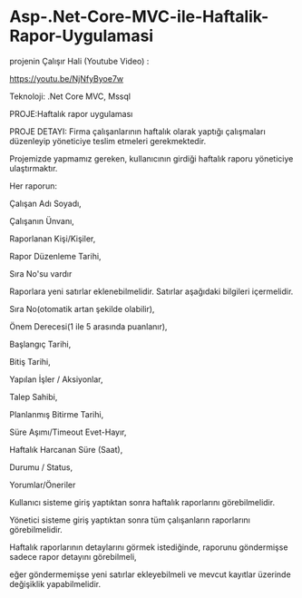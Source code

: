 # Asp-.Net-Core-MVC-ile-Haftalik-Rapor-Uygulamasi

projenin Çalışır Hali (Youtube Video) : 

https://youtu.be/NjNfyByoe7w

Teknoloji: .Net Core MVC, Mssql

PROJE:Haftalık rapor uygulaması

PROJE DETAYI: Firma çalışanlarının haftalık olarak yaptığı çalışmaları düzenleyip yöneticiye teslim etmeleri gerekmektedir.

Projemizde yapmamız gereken, kullanıcının girdiği haftalık raporu yöneticiye ulaştırmaktır.


Her raporun:

Çalışan Adı Soyadı,

Çalışanın Ünvanı,

Raporlanan Kişi/Kişiler,

Rapor Düzenleme Tarihi,

Sıra No'su vardır

 

Raporlara yeni satırlar eklenebilmelidir. Satırlar aşağıdaki bilgileri içermelidir.

Sıra No(otomatik artan şekilde olabilir),

Önem Derecesi(1 ile 5 arasında puanlanır),

Başlangıç Tarihi,

Bitiş Tarihi,

Yapılan İşler / Aksiyonlar,

Talep Sahibi,

Planlanmış Bitirme Tarihi,

Süre Aşımı/Timeout Evet-Hayır,

Haftalık Harcanan Süre (Saat),

Durumu / Status,

Yorumlar/Öneriler


Kullanıcı sisteme giriş yaptıktan sonra haftalık raporlarını görebilmelidir.

Yönetici sisteme giriş yaptıktan sonra tüm çalışanların raporlarını görebilmelidir.

Haftalık raporlarının detaylarını görmek istediğinde, raporunu göndermişse sadece rapor detayını görebilmeli,

eğer göndermemişse yeni satırlar ekleyebilmeli ve mevcut kayıtlar üzerinde değişiklik yapabilmelidir.
